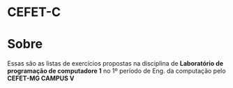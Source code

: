 # CEFET-C
<h1>Sobre</h1>
<p>Essas são as listas de exercícios propostas na disciplina de <b>Laboratório de programação de computadore 1</b> no  1º período de Eng. da computação pelo <strong>CEFET-MG CAMPUS V</strong></p>